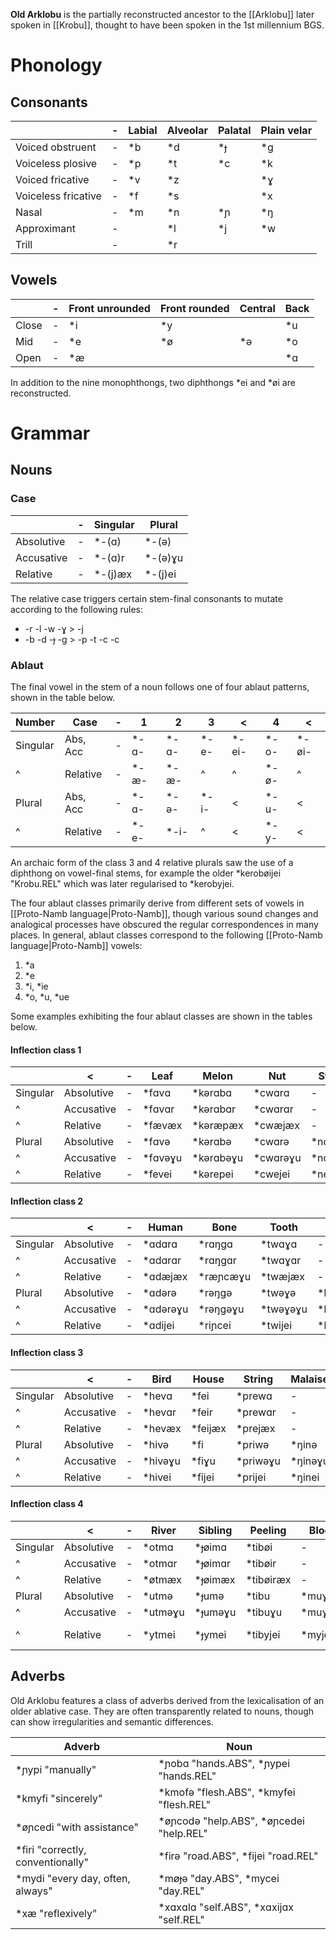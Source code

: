 **Old Arklobu** is the partially reconstructed ancestor to the [[Arklobu]] later spoken in [[Krobu]], thought to have been spoken in the 1st millennium BGS.
# Phonology
## Consonants

|                     | -   | Labial | Alveolar | Palatal | Plain velar |
| ------------------- | --- | ------ | -------- | ------- | ----------- |
| Voiced obstruent    | -   | \*b    | \*d      | \*ɟ     | \*g         |
| Voiceless plosive   | -   | \*p    | \*t      | \*c     | \*k         |
| Voiced fricative    | -   | \*v    | \*z      |         | \*ɣ         |
| Voiceless fricative | -   | \*f    | \*s      |         | \*x         |
| Nasal               | -   | \*m    | \*n      | \*ɲ     | \*ŋ         |
| Approximant         | -   |        | \*l      | \*j     | \*w         |
| Trill               | -   |        | \*r      |         |             |
## Vowels
|       | -   | Front unrounded | Front rounded | Central | Back |
| ----- | --- | --------------- | ------------- | ------- | ---- |
| Close | -   | \*i             | \*y           |         | \*u  |
| Mid   | -   | \*e             | \*ø           | \*ə     | \*o  |
| Open  | -   | \*æ             |               |         | \*ɑ  |
In addition to the nine monophthongs, two diphthongs \*ei and \*øi are reconstructed.
# Grammar
## Nouns
### Case

|            | -   | Singular | Plural   |
| ---------- | --- | -------- | -------- |
| Absolutive | -   | \*-(ɑ)   | \*-(ə)   |
| Accusative | -   | \*-(ɑ)r  | \*-(ə)ɣu |
| Relative   | -   | \*-(j)æx | \*-(j)ei |
The relative case triggers certain stem-final consonants to mutate according to the following rules:
- -r -l -w -ɣ > -j
- -b -d -ɟ -g > -p -t -c -c
### Ablaut
The final vowel in the stem of a noun follows one of four ablaut patterns, shown in the table below.

| Number   | Case     | -   | 1     | 2     | 3     | <      | 4     | <      |
| -------- | -------- | --- | ----- | ----- | ----- | ------ | ----- | ------ |
| Singular | Abs, Acc | -   | \*-ɑ- | \*-ɑ- | \*-e- | \*-ei- | \*-o- | \*-øi- |
| ^        | Relative | -   | \*-æ- | \*-æ- | ^     | ^      | \*-ø- | ^      |
| Plural   | Abs, Acc | -   | \*-ɑ- | \*-ə- | \*-i- | <      | \*-u- | <      |
| ^        | Relative | -   | \*-e- | \*-i- | ^     | <      | \*-y- | <      |

An archaic form of the class 3 and 4 relative plurals saw the use of a diphthong on vowel-final stems, for example the older \*kerobøijei "Krobu.REL" which was later regularised to \*kerobyjei.

The four ablaut classes primarily derive from different sets of vowels in [[Proto-Namb language|Proto-Namb]], though various sound changes and analogical processes have obscured the regular correspondences in many places. In general, ablaut classes correspond to the following [[Proto-Namb language|Proto-Namb]] vowels:
1. \*a
2. \*e
3. \*i, \*ie
4. \*o, \*u, \*ue

Some examples exhibiting the four ablaut classes are shown in the tables below.
#### Inflection class 1

|          | <          | -   | Leaf     | Melon      | Nut       | Swamp     | Hills     |
| -------- | ---------- | --- | -------- | ---------- | --------- | --------- | --------- |
| Singular | Absolutive | -   | \*fɑvɑ   | \*kərɑbɑ   | \*cwɑrɑ   | -         | -         |
| ^        | Accusative | -   | \*fɑvɑr  | \*kərɑbɑr  | \*cwɑrɑr  | -         | -         |
| ^        | Relative   | -   | \*fævæx  | \*kəræpæx  | \*cwæjæx  | -         | -         |
| Plural   | Absolutive | -   | \*fɑvə   | \*kərɑbə   | \*cwɑrə   | \*nɑmbə   | \*okɑrə   |
| ^        | Accusative | -   | \*fɑvəɣu | \*kərɑbəɣu | \*cwɑrəɣu | \*nɑmbəɣu | \*okɑrəɣu |
| ^        | Relative   | -   | \*fevei  | \*kərepei  | \*cwejei  | \*nempei  | \*okejei  |
#### Inflection class 2

|          | <          | -   | Human     | Bone      | Tooth     | Guts     | Fire    |
| -------- | ---------- | --- | --------- | --------- | --------- | -------- | ------- |
| Singular | Absolutive | -   | \*ɑdɑrɑ   | \*rɑŋgɑ   | \*twɑɣɑ   | -        | -       |
| ^        | Accusative | -   | \*ɑdɑrɑr  | \*rɑŋgɑr  | \*twɑɣɑr  | -        | -       |
| ^        | Relative   | -   | \*ɑdæjæx  | \*ræɲcæɣu | \*twæjæx  | -        | -       |
| Plural   | Absolutive | -   | \*ɑdərə   | \*rəŋgə   | \*twəɣə   | \*ləbə   | \*ɲə    |
| ^        | Accusative | -   | \*ɑdərəɣu | \*rəŋgəɣu | \*twəɣəɣu | \*ləbəɣu | \*ɲəɣu  |
| ^        | Relative   | -   | \*ɑdijei  | \*riɲcei  | \*twijei  | \*lipei  | \*ɲijei |
#### Inflection class 3

|          | <          | -   | Bird     | House    | String    | Malaise  | Road     |
| -------- | ---------- | --- | -------- | -------- | --------- | -------- | -------- |
| Singular | Absolutive | -   | \*hevɑ   | \*fei    | \*prewɑ   | -        | -        |
| ^        | Accusative | -   | \*hevɑr  | \*feir   | \*prewɑr  | -        | -        |
| ^        | Relative   | -   | \*hevæx  | \*feijæx | \*prejæx  | -        | -        |
| Plural   | Absolutive | -   | \*hivə   | \*fi     | \*priwə   | \*ŋinə   | \*firə   |
| ^        | Accusative | -   | \*hivəɣu | \*fiɣu   | \*priwəɣu | \*ŋinəɣu | \*firəɣu |
| ^        | Relative   | -   | \*hivei  | \*fijei  | \*prijei  | \*ŋinei  | \*fijei  |
#### Inflection class 4

|          | <          | -   | River    | Sibling  | Peeling    | Blood    | Krobu                     |
| -------- | ---------- | --- | -------- | -------- | ---------- | -------- | ------------------------- |
| Singular | Absolutive | -   | \*otmɑ   | \*ɟøimɑ  | \*tibøi    | -        | -                         |
| ^        | Accusative | -   | \*otmɑr  | \*ɟøimɑr | \*tibøir   | -        | -                         |
| ^        | Relative   | -   | \*øtmæx  | \*ɟøimæx | \*tibøiræx | -        | -                         |
| Plural   | Absolutive | -   | \*utmə   | \*ɟumə   | \*tibu     | \*muɣə   | \*kərobu                  |
| ^        | Accusative | -   | \*utməɣu | \*ɟuməɣu | \*tibuɣu   | \*muɣəɣu | \*kərobuɣu                |
| ^        | Relative   | -   | \*ytmei  | \*ɟymei  | \*tibyjei  | \*myjei  | \*kərobøijei, \*kərobyjei |
## Adverbs
Old Arklobu features a class of adverbs derived from the lexicalisation of an older ablative case. They are often transparently related to nouns, though can show irregularities and semantic differences.

| Adverb                             | Noun                                      |
| ---------------------------------- | ----------------------------------------- |
| \*ɲypi "manually"                  | \*ɲobɑ "hands.ABS", \*ɲypei "hands.REL"   |
| \*kmyfi "sincerely"                | \*kmofə "flesh.ABS", \*kmyfei "flesh.REL" |
| \*øɲcedi "with assistance"         | \*øɲcodə "help.ABS", \*øɲcedei "help.REL" |
| \*firi "correctly, conventionally" | \*firə "road.ABS", \*fijei "road.REL"     |
| \*mydi "every day, often, always"  | \*møɟə "day.ABS", \*mycei "day.REL"       |
| \*xæ "reflexively"                 | \*xɑxɑlɑ "self.ABS", \*xɑxijɑx "self.REL" |
